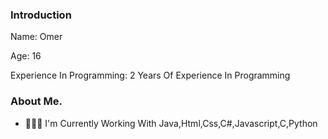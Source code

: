 ### Introduction
Name: Omer

Age: 16

Experience In Programming: 2 Years Of Experience In Programming

### About Me.
- 🧑🏻‍💻 I'm Currently Working With Java,Html,Css,C#,Javascript,C,Python
